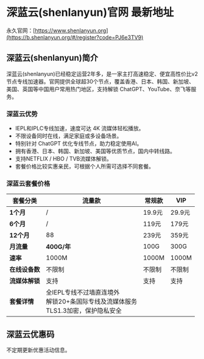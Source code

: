 # 深蓝云(shenlanyun)官网 最新地址

永久官网：[https://www.shenlanyun.org](https://b.shenlanyun.org/#/register?code=PJ6e3TV9)

## 深蓝云(shenlanyun)简介

深蓝云(shenlanyun)已经稳定运营2年多，是一家主打高速稳定、便宜高性价比v2节点专线加速器。官网提供全球超30个节点，覆盖香港、日本、韩国、新加坡、美国、英国等中国用户常用热门地区，支持解锁 ChatGPT、YouTube、奈飞等服务。

### 深蓝云优势

* IEPL和IPLC专线加速，速度可达 4K 流媒体轻松播放。
* 不限设备同时在线，满足家庭或多设备场景。
* 特别针对 ChatGPT 优化专线节点，助力稳定使用AI。
* 拥有香港、日本、韩国、新加坡、美国等优质节点，国内中转线路。
* 支持NETFLIX / HBO / TVB流媒体解锁。
* 套餐价格比较实惠亲民，可根据个人所需可选择不同套餐。

### 深蓝云套餐价格

| **套餐分类** | **流量款** | **常规款** | **VIP** |
| --- | --- | --- | --- |
| **1个月** | /   | 19.9元 | 29.9元 |
| **6个月** | /   | 119元 | 179元 |
| **12个月** | 88  | 239元 | 359元 |
| **月流量** | **400G/年** | 100G | 300G |
| **速率** | 1000M | 1000M | 1000M |
| **在线设备数** | 不限制 | 不限制 | 不限制 |
| **流媒体解锁** | 支持  | 支持  | 支持  |
| **套餐详情** | 全IEPL专线不过墙直连境外  <br>解锁20+条国际专线及流媒体服务  <br>TLS1.3加密，保护隐私安全 |     |     |

## 深蓝云优惠码

不定期更新优惠活动信息。
